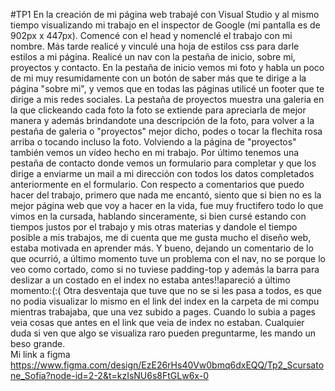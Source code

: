 #TP1 En la creación de mi página web trabajé con Visual Studio y al mismo tiempo visualizando mi trabajo en el inspector de Google (mi pantalla es de 902px x 447px). Comencé con el head y nomenclé el trabajo con mi nombre. Más tarde realicé y vinculé una hoja de estilos css para darle estilos a mi página. Realicé un nav con la pestaña de inicio, sobre mi, proyectos y contacto. En la pestaña de inicio vemos mi foto y habla un poco de mi muy resumidamente con un botón de saber más que te dirige a la página "sobre mi", y vemos que en todas las páginas utilicé un footer que te dirige a mis redes sociales. La pestaña de proyectos muestra una galeria en la que clickeando cada foto la foto se extiende para apreciarla de mejor manera y además brindandote una descripción de la foto, para volver a la pestaña de galeria o "proyectos" mejor dicho, podes o tocar la flechita rosa arriba o tocando incluso la foto. Volviendo a la página de "proyectos" también vemos un vídeo hecho en mi trabajo. Por último tenemos una pestaña de contacto donde vemos un formulario para completar y que los dirige a enviarme un mail a mi dirección con todos los datos completados anteriormente en el formulario. Con respecto a comentarios que puedo hacer del trabajo, primero que nada me encantó, siento que si bien no es la mejor página web que voy a hacer en la vida, fue muy fructifero todo lo que vimos en la cursada, hablando sinceramente, si bien cursé estando con tiempos justos por el trabajo y mis otras materias y dandole el tiempo posible a mis trabajos, me di cuenta que me gusta mucho el diseño web, estaba motivada en aprender más. Y bueno, dejando un comentario de lo que ocurrió, a último momento tuve un problema con el nav, no se porque lo veo como cortado, como si no tuviese padding-top y además la barra para deslizar a un costado en el index no estaba antes!!apareció a último momento:(:( Otra desventaja que tuve que no se si les pasa a todos, es que no podia visualizar lo mismo en el link del index en la carpeta de mi compu mientras trabajaba, que una vez subido a pages. Cuando lo subia a pages veia cosas que antes en el link que veia de index no estaban. Cualquier duda si ven que algo se visualiza raro pueden preguntarme, les mando un beso grande.  
Mi link a figma https://www.figma.com/design/EzE26rHs40Vw0bmq6dxEQQ/Tp2_Scursatone_Sofia?node-id=2-2&t=kzIsNU6s8FtGLw6x-0
